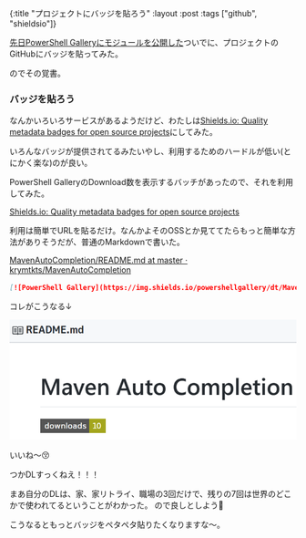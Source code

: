{:title "プロジェクトにバッジを貼ろう"
 :layout :post
 :tags  ["github", "shieldsio"]}

[先日PowerShell Galleryにモジュールを公開した](https://www.powershellgallery.com/packages/MavenAutoCompletion/0.1)ついでに、プロジェクトのGitHubにバッジを貼ってみた。

のでその覚書。

### バッジを貼ろう

なんかいろいろサービスがあるようだけど、わたしは[Shields.io: Quality metadata badges for open source projects](https://shields.io/)にしてみた。

いろんなバッジが提供されてるみたいやし、利用するためのハードルが低い(とにかく楽な)のが良い。

PowerShell GalleryのDownload数を表示するバッチがあったので、それを利用してみた。

[Shields.io: Quality metadata badges for open source projects](https://shields.io/category/downloads)

利用は簡単でURLを貼るだけ。なんかよそのOSSとか見ててたらもっと簡単な方法がありそうだが、普通のMarkdownで書いた。

[MavenAutoCompletion/README.md at master · krymtkts/MavenAutoCompletion](https://github.com/krymtkts/MavenAutoCompletion/blob/master/README.md)

```md
[![PowerShell Gallery](https://img.shields.io/powershellgallery/dt/MavenAutoCompletion.svg?style=flat-square)](https://www.powershellgallery.com/packages/MavenAutoCompletion)
```

コレがこうなる↓

![バッジ](/img/2019-04-14-badge/badge.png)

いいね～😚

つかDLすっくねえ！！！

まあ自分のDLは、家、家リトライ、職場の3回だけで、残りの7回は世界のどこかで使われてるということがわかった。
ので良しとしよう🤔

こうなるともっとバッジをペタペタ貼りたくなりますな～。
